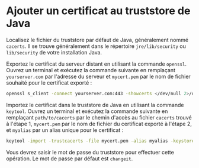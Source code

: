 # Ajouter un certificat au truststore de Java

Localisez le fichier du truststore par défaut de Java, généralement nommé `cacerts`. Il se trouve généralement dans le répertoire `jre/lib/security` ou `lib/security` de votre installation Java.

Exportez le certificat du serveur distant en utilisant la commande `openssl`. Ouvrez un terminal et exécutez la commande suivante en remplaçant `yourserver.com` par l'adresse du serveur et `mycert.pem` par le nom de fichier souhaité pour le certificat exporté :

```sh
openssl s_client -connect yourserver.com:443 -showcerts </dev/null 2>/dev/null | openssl x509 -outform PEM > mycert.pem
```

Importez le certificat dans le truststore de Java en utilisant la commande `keytool`. Ouvrez un terminal et exécutez la commande suivante en remplaçant `path/to/cacerts` par le chemin d'accès au fichier `cacerts` trouvé à l'étape 1, `mycert.pem` par le nom de fichier du certificat exporté à l'étape 2, et `myalias` par un alias unique pour le certificat :

```sh
keytool -import -trustcacerts -file mycert.pem -alias myalias -keystore /mnt/c/jdk-17.0.2/lib/security/cacerts
```

Vous devrez saisir le mot de passe du truststore pour effectuer cette opération. Le mot de passe par défaut est `changeit`.

